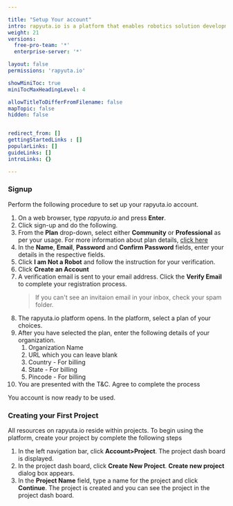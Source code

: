 ```yaml
---

title: "Setup Your account"
intro: rapyuta.io is a platform that enables robotics solution development by providing the necessary software infrastructure and facilitating the interaction between multiple stakeholders who contribute to the solution development.
weight: 21
versions:
  free-pro-team: '*'
  enterprise-server: '*'

layout: false
permissions: 'rapyuta.io'

showMiniToc: true
miniTocMaxHeadingLevel: 4

allowTitleToDifferFromFilename: false
mapTopic: false
hidden: false


redirect_from: []
gettingStartedLinks : []
popularLinks: []
guideLinks: []
introLinks: {}

---
```



### Signup

Perform the following procedure to set up your rapyuta.io account.

1. On a web browser, type *rapyuta.io* and press **Enter**.
2. Click sign-up and do the following.
  1. From the **Plan** drop-down, select either **Community** or **Professional** as per your usage. For more information about plan details, [click here](/5_deep-dives/58_plans-and-billing/581_plans-and-billing/)  
  2. In the **Name**, **Email**, **Password** and **Confirm Password** fields, enter your details in the respective fields.
3. Click **I am Not a Robot** and follow the instruction for your verification.
4. Click **Create an Account**
5. A verification email is sent to your email address. Click the **Verify Email**  to complete your registration process.
   > If you can't see an invitaion email in your inbox, check your spam folder. 
6. The rapyuta.io platform opens. In the platform,  select a plan of your choices. 
7. After you have selected the plan, enter the following details of your organization. 
   1. Organization Name
   2. URL which you can leave blank
   3. Country - For billing 
   4. State - For billing
   5. Pincode - For billing
8. You are presented with the T&C. Agree to complete the process

You account is now ready to be used.


### Creating your First Project

All resources on rapyuta.io reside within projects. 
To begin using the platform, create your project by complete the following steps


1. In the left navigation bar, click **Account>Project**. The project dash board is displayed.
2. In the project dash board, click **Create New Project**. **Create new project** dialog box appears.
3. In the **Project Name** field, type a name for the project and click **Continue**.
  The project is created and you can see the project in the project dash board.

